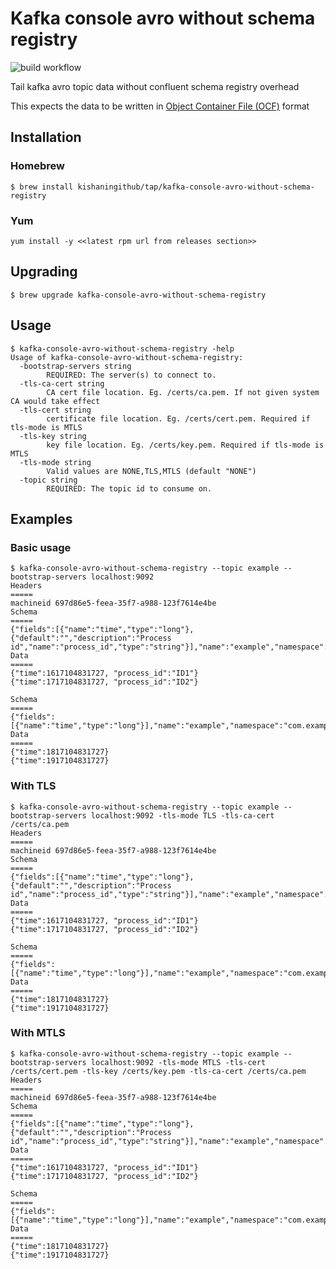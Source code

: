 # Kafka console avro without schema registry
![build workflow](https://github.com/kishaningithub/kafka-console-avro-without-schema-registry/actions/workflows/build.yml/badge.svg)

Tail kafka avro topic data without confluent schema registry overhead

This expects the data to be written in [Object Container File (OCF)](https://avro.apache.org/docs/current/spec.html#Object+Container+Files) format

## Installation

### Homebrew

```shell
$ brew install kishaningithub/tap/kafka-console-avro-without-schema-registry
```

### Yum

```shell
yum install -y <<latest rpm url from releases section>>
```

## Upgrading

```shell
$ brew upgrade kafka-console-avro-without-schema-registry
```

## Usage

```shell
$ kafka-console-avro-without-schema-registry -help
Usage of kafka-console-avro-without-schema-registry:
  -bootstrap-servers string
    	REQUIRED: The server(s) to connect to.
  -tls-ca-cert string
    	CA cert file location. Eg. /certs/ca.pem. If not given system CA would take effect
  -tls-cert string
    	certificate file location. Eg. /certs/cert.pem. Required if tls-mode is MTLS
  -tls-key string
    	key file location. Eg. /certs/key.pem. Required if tls-mode is MTLS
  -tls-mode string
    	Valid values are NONE,TLS,MTLS (default "NONE")
  -topic string
    	REQUIRED: The topic id to consume on.
```

## Examples

### Basic usage

```shell
$ kafka-console-avro-without-schema-registry --topic example --bootstrap-servers localhost:9092
Headers
=====
machineid 697d86e5-feea-35f7-a988-123f7614e4be
Schema
=====
{"fields":[{"name":"time","type":"long"},{"default":"","description":"Process id","name":"process_id","type":"string"}],"name":"example","namespace":"com.example","type":"record","version":1}
Data
=====
{"time":1617104831727, "process_id":"ID1"}
{"time":1717104831727, "process_id":"ID2"}

Schema
=====
{"fields":[{"name":"time","type":"long"}],"name":"example","namespace":"com.example","type":"record","version":2}
Data
=====
{"time":1817104831727}
{"time":1917104831727}
```

### With TLS

```shell
$ kafka-console-avro-without-schema-registry --topic example --bootstrap-servers localhost:9092 -tls-mode TLS -tls-ca-cert /certs/ca.pem
Headers
=====
machineid 697d86e5-feea-35f7-a988-123f7614e4be
Schema
=====
{"fields":[{"name":"time","type":"long"},{"default":"","description":"Process id","name":"process_id","type":"string"}],"name":"example","namespace":"com.example","type":"record","version":1}
Data
=====
{"time":1617104831727, "process_id":"ID1"}
{"time":1717104831727, "process_id":"ID2"}

Schema
=====
{"fields":[{"name":"time","type":"long"}],"name":"example","namespace":"com.example","type":"record","version":2}
Data
=====
{"time":1817104831727}
{"time":1917104831727}
```

### With MTLS

```shell
$ kafka-console-avro-without-schema-registry --topic example --bootstrap-servers localhost:9092 -tls-mode MTLS -tls-cert /certs/cert.pem -tls-key /certs/key.pem -tls-ca-cert /certs/ca.pem
Headers
=====
machineid 697d86e5-feea-35f7-a988-123f7614e4be
Schema
=====
{"fields":[{"name":"time","type":"long"},{"default":"","description":"Process id","name":"process_id","type":"string"}],"name":"example","namespace":"com.example","type":"record","version":1}
Data
=====
{"time":1617104831727, "process_id":"ID1"}
{"time":1717104831727, "process_id":"ID2"}

Schema
=====
{"fields":[{"name":"time","type":"long"}],"name":"example","namespace":"com.example","type":"record","version":2}
Data
=====
{"time":1817104831727}
{"time":1917104831727}
```
